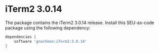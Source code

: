 # iTerm2 3.0.14

The package contains the iTerm2 3.0.14 release. Install this 
SEU-as-code
package using the following dependency:
```groovy
dependencies {
	software 'gnachman:iTerm2:3.0.14'
}
```
